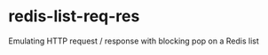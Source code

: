 redis-list-req-res
==================

Emulating HTTP request / response with blocking pop on a Redis list
